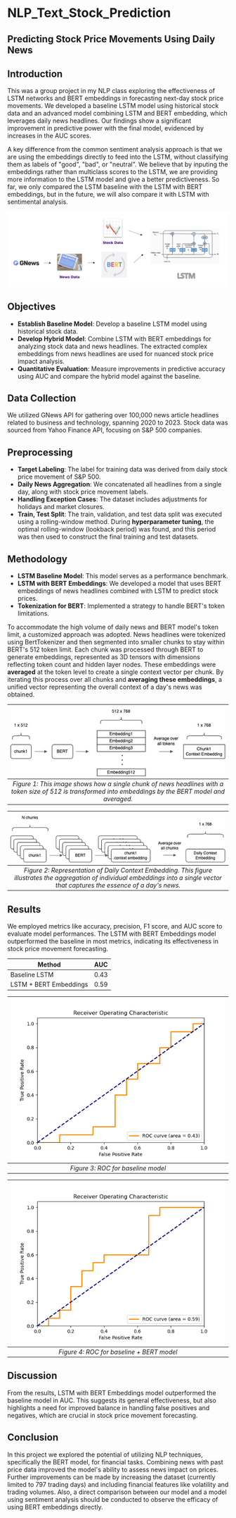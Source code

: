 # NLP_Text_Stock_Prediction

## Predicting Stock Price Movements Using Daily News

## Introduction
This was a group project in my NLP class exploring the effectiveness of LSTM networks and BERT embeddings in forecasting next-day stock price movements. We developed a baseline LSTM model using historical stock data and an advanced model combining LSTM and BERT embedding, which leverages daily news headlines. Our findings show a significant improvement in predictive power with the final model, evidenced by increases in the AUC scores. 

A key difference from the common sentiment analysis approach is that we are using the embeddings directly to feed into the LSTM, without classifying them as labels of "good", "bad", or "neutral". We believe that by inputing the embeddings rather than multiclass scores to the LSTM, we are providing more information to the LSTM model and give a better predictiveness. So far, we only compared the LSTM baseline with the LSTM with BERT embeddings, but in the future, we will also compare it with LSTM with sentimental analysis.

![ ](/images/nlp_text_stock_prediction.png)

## Objectives
- **Establish Baseline Model**: Develop a baseline LSTM model using historical stock data.
- **Develop Hybrid Model**: Combine LSTM with BERT embeddings for analyzing stock data and news headlines. The extracted complex embeddings from news headlines are used for nuanced stock price impact analysis.
- **Quantitative Evaluation**: Measure improvements in predictive accuracy using AUC and compare the hybrid model against the baseline.

## Data Collection
We utilized GNews API for gathering over 100,000 news article headlines related to business and technology, spanning 2020 to 2023. Stock data was sourced from Yahoo Finance API, focusing on S&P 500 companies.

## Preprocessing
- **Target Labeling**: The label for training data was derived from daily stock price movement of S&P 500.
- **Daily News Aggregation**: We concatenated all headlines from a single day, along with stock price movement labels.
- **Handling Exception Cases**: The dataset includes adjustments for holidays and market closures.
- **Train, Test Split**: The train, validation, and test data split was executed using a rolling-window method. During **hyperparameter tuning**, the optimal rolling-window (lookback period) was found, and this period was then used to construct the final training and test datasets.

## Methodology
- **LSTM Baseline Model**: This model serves as a performance benchmark.
- **LSTM with BERT Embeddings**: We developed a model that uses BERT embeddings of news headlines combined with LSTM to predict stock prices.
- **Tokenization for BERT**: Implemented a strategy to handle BERT's token limitations.

To accommodate the high volume of daily news and BERT model's token limit, a customized approach was adopted. News headlines were tokenized using BertTokenizer and then segmented into smaller chunks to stay within BERT's 512 token limit. Each chunk was processed through BERT to generate embeddings, represented as 3D tensors with dimensions reflecting token count and hidden layer nodes. These embeddings were **averaged** at the token level to create a single context vector per chunk. By iterating this process over all chunks and **averaging these embeddings**, a unified vector representing the overall context of a day's news was obtained.

| ![ ](/images/bert_embedding.png) | 
|:--:| 
| *Figure 1: This image shows how a single chunk of news headlines with a token size of 512 is transformed into embeddings by the BERT model and averaged.* |

| ![ ](/images/daily_context_embedding.png) | 
|:--:| 
| *Figure 2: Representation of Daily Context Embedding. This figure illustrates the aggregation of individual embeddings into a single vector that captures the essence of a day's news.* |

## Results
We employed metrics like accuracy, precision, F1 score, and AUC score to evaluate model performances. The LSTM with BERT Embeddings model outperformed the baseline in most metrics, indicating its effectiveness in stock price movement forecasting.

| Method | AUC |
| --- | --- |
| Baseline LSTM | 0.43 |
| LSTM + BERT Embeddings | 0.59 |

| ![ ](/images/AUC_baseline.png) | 
|:--:| 
| *Figure 3: ROC for baseline model* |

| ![ ](/images/AUC_bert.png) | 
|:--:| 
| *Figure 4: ROC for baseline + BERT model* |

## Discussion
From the results, LSTM with BERT Embeddings model outperformed the baseline model in AUC. This suggests its general effectiveness, but also highlights a need for improved balance in handling false positives and negatives, which are crucial in stock price movement forecasting.

## Conclusion
In this project we explored the potential of utilizing NLP techniques, specifically the BERT model, for financial tasks. Combining news with past price data improved the model's ability to assess news impact on prices. Further improvements can be made by increasing the dataset (currently limited to 797 trading days) and including financial features like volatility and trading volumes. Also, a direct comparison between our model and a model using sentiment analysis should be conducted to observe the efficacy of using BERT embeddings directly.
